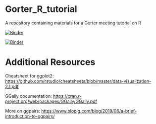 # Gorter_R_tutorial
A repository containing materials for a Gorter meeting tutorial on R

[![Binder](https://mybinder.org/badge_logo.svg)](https://mybinder.org/v2/gh/DC-3T/Gorter_R_tutorial/HEAD?filepath=R-Presentation.ipynb)

[![Binder](https://mybinder.org/badge_logo.svg)](https://mybinder.org/v2/gh/DC-3T/Gorter_R_tutorial/LBossoni-correlograms)

# Additional Resources
Cheatsheet for ggplot2: https://github.com/rstudio/cheatsheets/blob/master/data-visualization-2.1.pdf

GGally documentation: https://cran.r-project.org/web/packages/GGally/GGally.pdf

More on ggpairs: https://www.blopig.com/blog/2019/06/a-brief-introduction-to-ggpairs/
